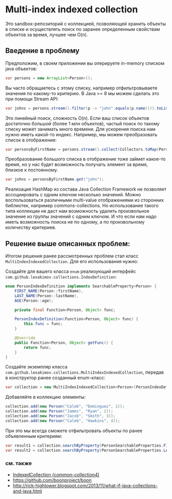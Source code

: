 # Multi-index indexed collection

Это sandbox-репозиторий с коллекцией, позволяющей хранить объекты в списке и осуществлять поиск по заранее определенным
свойствам объектов за время, лучшее чем O(n).

## Введение в проблему

Предположим, в своем приложении вы оперируете in-memory списком java объектов:

```java
var persons = new ArrayList<Person>();
```

Вы часто обращаетесь с этому списку, например отфильтровываете значения по какому-то критерию.
В Java >= 8 мы можем сделать это при помощи Stream API:

```java
var johns = persons.stream().filter(p -> "john".equals(p.name())).toList();
```

Это линейный поиск, сложность O(n). Если ваш список объектов достаточно большой (более 1 млн объектов), частый
поиск по такому списку может занимать много времени.
Для ускорения поиска нам нужно иметь какой-то индекс. Например, мы можем преобразовать список в отображение:

```java
var personsByFirstName = persons.stream().collect(Collectors.toMap(Person::firstName, Function.identity()));
```

Преобразование большого списка в отображение тоже займет какое-то время, но у нас будет возможность получать элемент за
время, близкое к постоянному.

```java
var johns = personsByFirstName.get("john");
```

Реализация HashMap из состава Java Collection Framework не позволяет ассоциировать с одним ключом несколько значений.
Можно воспользоваться различными multi-value отображениями из сторонних библиотек, например commons-collections.
Но использование такого типа коллекции не даст нам возможность удалить произвольное значение из группы значений с одним ключом.
И что если нам надо иметь возможность поиска не по одному, а по произвольному количеству критериев.

## Решение выше описанных проблем:

Итогом решения ранее рассмотренных проблем стал класс `MultiIndexIndexedCollection`. Для его использования нужно:

Создайте для вашего класса `enum` реализующий интерфейс `com.github.lexakimov.collections.IndexDefinition`:

```java
enum PersonIndexDefinition implements SearchableProperty<Person> {
    FIRST_NAME(Person::firstName),
    LAST_NAME(Person::lastName),
    AGE(Person::age);

    private final Function<Person, Object> func;

    PersonIndexDefinition(Function<Person, Object> func) {
        this.func = func;
    }

    @Override
    public Function<Person, Object> getFunc() {
        return func;
    }
}
```

Создайте экземпляр класса `com.github.lexakimov.collections.MultiIndexIndexedCollection`, передав в конструктор ранее созданный enum-класс:

```java
var collection = new MultiIndexIndexedCollection<Person>(PersonIndexDefinition.class);
```

Добавляйте в коллекцию элементы:

```java
collection.add(new Person("Caleb", "Dominguez", 1));
collection.add(new Person("James", "Ryan", 2));
collection.add(new Person("Jacob", "Smith", 3));
collection.add(new Person("Caleb", "Hawkins", 4));
```

При это мы всегда сможете отфильтровать объекты по ранее объявленным критериям:
```java
var result1 = collection.searchByProperty(PersonSearchableProperties.FIRST_NAME, "Caleb");
var result2 = collection.searchByProperty(PersonSearchableProperties.LAST_NAME, "Ryan");
```


### см. также
- [IndexedCollection (common-collection4)](https://commons.apache.org/proper/commons-collections/apidocs/org/apache/commons/collections4/collection/IndexedCollection.html)
- https://github.com/boonproject/boon
- http://rick-hightower.blogspot.com/2013/11/what-if-java-collections-and-java.html
